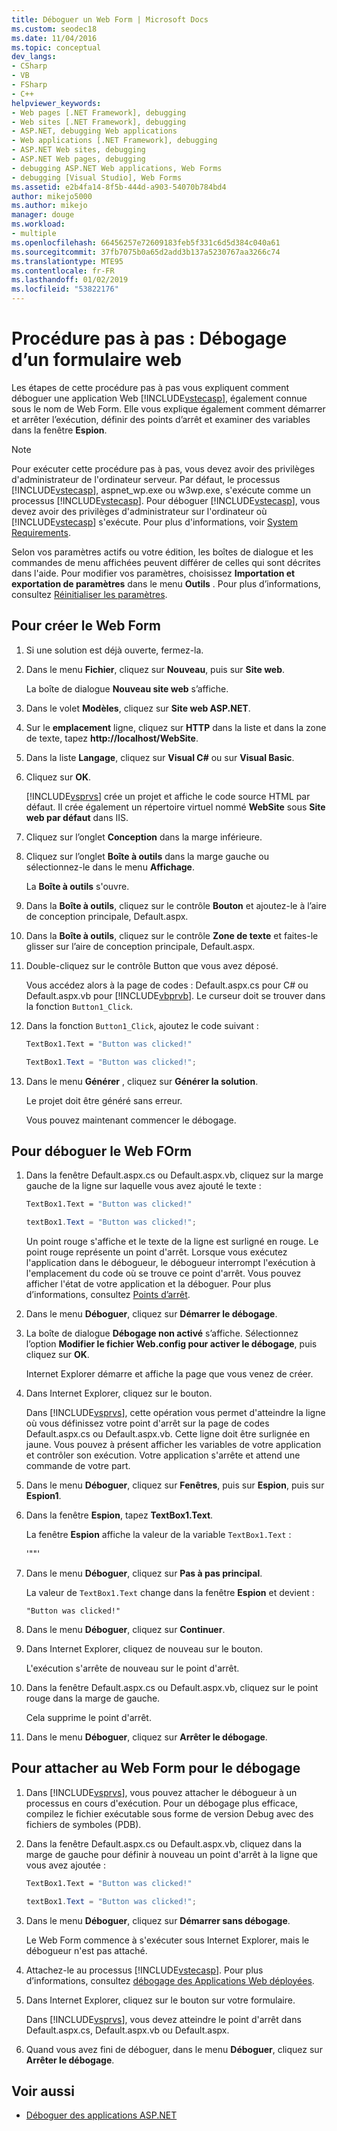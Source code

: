 ```yaml
---
title: Déboguer un Web Form | Microsoft Docs
ms.custom: seodec18
ms.date: 11/04/2016
ms.topic: conceptual
dev_langs:
- CSharp
- VB
- FSharp
- C++
helpviewer_keywords:
- Web pages [.NET Framework], debugging
- Web sites [.NET Framework], debugging
- ASP.NET, debugging Web applications
- Web applications [.NET Framework], debugging
- ASP.NET Web sites, debugging
- ASP.NET Web pages, debugging
- debugging ASP.NET Web applications, Web Forms
- debugging [Visual Studio], Web Forms
ms.assetid: e2b4fa14-8f5b-444d-a903-54070b784bd4
author: mikejo5000
ms.author: mikejo
manager: douge
ms.workload:
- multiple
ms.openlocfilehash: 66456257e72609183feb5f331c6d5d384c040a61
ms.sourcegitcommit: 37fb7075b0a65d2add3b137a5230767aa3266c74
ms.translationtype: MTE95
ms.contentlocale: fr-FR
ms.lasthandoff: 01/02/2019
ms.locfileid: "53822176"
---
```

# <a name="walkthrough-debugging-a-web-form"></a>Procédure pas à pas : Débogage d’un formulaire web
Les étapes de cette procédure pas à pas vous expliquent comment déboguer une application Web [!INCLUDE[vstecasp](../code-quality/includes/vstecasp_md.md)], également connue sous le nom de Web Form. Elle vous explique également comment démarrer et arrêter l’exécution, définir des points d’arrêt et examiner des variables dans la fenêtre **Espion**.

> [!NOTE]
> Pour exécuter cette procédure pas à pas, vous devez avoir des privilèges d'administrateur de l'ordinateur serveur. Par défaut, le processus [!INCLUDE[vstecasp](../code-quality/includes/vstecasp_md.md)], aspnet_wp.exe ou w3wp.exe, s'exécute comme un processus [!INCLUDE[vstecasp](../code-quality/includes/vstecasp_md.md)]. Pour déboguer [!INCLUDE[vstecasp](../code-quality/includes/vstecasp_md.md)], vous devez avoir des privilèges d'administrateur sur l'ordinateur où [!INCLUDE[vstecasp](../code-quality/includes/vstecasp_md.md)] s'exécute. Pour plus d'informations, voir [System Requirements](../debugger/aspnet-debugging-system-requirements.md).

Selon vos paramètres actifs ou votre édition, les boîtes de dialogue et les commandes de menu affichées peuvent différer de celles qui sont décrites dans l'aide. Pour modifier vos paramètres, choisissez **Importation et exportation de paramètres** dans le menu **Outils** . Pour plus d’informations, consultez [Réinitialiser les paramètres](../ide/environment-settings.md#reset-settings).

## <a name="to-create-the-web-form"></a>Pour créer le Web Form

1. Si une solution est déjà ouverte, fermez-la.

2. Dans le menu **Fichier**, cliquez sur **Nouveau**, puis sur **Site web**.

    La boîte de dialogue **Nouveau site web** s’affiche.

3. Dans le volet **Modèles**, cliquez sur **Site web ASP.NET**.

4. Sur le **emplacement** ligne, cliquez sur **HTTP** dans la liste et dans la zone de texte, tapez **http://localhost/WebSite**.

5. Dans la liste **Langage**, cliquez sur **Visual C#** ou sur **Visual Basic**.

6. Cliquez sur **OK**.

    [!INCLUDE[vsprvs](../code-quality/includes/vsprvs_md.md)] crée un projet et affiche le code source HTML par défaut. Il crée également un répertoire virtuel nommé **WebSite** sous **Site web par défaut** dans IIS.

7. Cliquez sur l’onglet **Conception** dans la marge inférieure.

8. Cliquez sur l’onglet **Boîte à outils** dans la marge gauche ou sélectionnez-le dans le menu **Affichage**.

    La **Boîte à outils** s'ouvre.

9. Dans la **Boîte à outils**, cliquez sur le contrôle **Bouton** et ajoutez-le à l’aire de conception principale, Default.aspx.

10. Dans la **Boîte à outils**, cliquez sur le contrôle **Zone de texte** et faites-le glisser sur l’aire de conception principale, Default.aspx.

11. Double-cliquez sur le contrôle Button que vous avez déposé.

     Vous accédez alors à la page de codes : Default.aspx.cs pour C# ou Default.aspx.vb pour [!INCLUDE[vbprvb](../code-quality/includes/vbprvb_md.md)]. Le curseur doit se trouver dans la fonction `Button1_Click`.

12. Dans la fonction `Button1_Click`, ajoutez le code suivant :

    ```vb
    TextBox1.Text = "Button was clicked!"
    ```

    ```csharp
    TextBox1.Text = "Button was clicked!";
    ```

13. Dans le menu **Générer** , cliquez sur **Générer la solution**.

     Le projet doit être généré sans erreur.

     Vous pouvez maintenant commencer le débogage.

## <a name="to-debug-the-web-form"></a>Pour déboguer le Web FOrm

1. Dans la fenêtre Default.aspx.cs ou Default.aspx.vb, cliquez sur la marge gauche de la ligne sur laquelle vous avez ajouté le texte :

   ```vb
   TextBox1.Text = "Button was clicked!"
   ```

   ```csharp
   textBox1.Text = "Button was clicked!";
   ```

    Un point rouge s'affiche et le texte de la ligne est surligné en rouge. Le point rouge représente un point d'arrêt. Lorsque vous exécutez l'application dans le débogueur, le débogueur interrompt l'exécution à l'emplacement du code où se trouve ce point d'arrêt. Vous pouvez afficher l'état de votre application et la déboguer. Pour plus d’informations, consultez [Points d’arrêt](https://msdn.microsoft.com/library/fe4eedc1-71aa-4928-962f-0912c334d583).

2. Dans le menu **Déboguer**, cliquez sur **Démarrer le débogage**.

3. La boîte de dialogue **Débogage non activé** s’affiche. Sélectionnez l’option **Modifier le fichier Web.config pour activer le débogage**, puis cliquez sur **OK**.

    Internet Explorer démarre et affiche la page que vous venez de créer.

4. Dans Internet Explorer, cliquez sur le bouton.

    Dans [!INCLUDE[vsprvs](../code-quality/includes/vsprvs_md.md)], cette opération vous permet d'atteindre la ligne où vous définissez votre point d'arrêt sur la page de codes Default.aspx.cs ou Default.aspx.vb. Cette ligne doit être surlignée en jaune. Vous pouvez à présent afficher les variables de votre application et contrôler son exécution. Votre application s'arrête et attend une commande de votre part.

5. Dans le menu **Déboguer**, cliquez sur **Fenêtres**, puis sur **Espion**, puis sur **Espion1**.

6. Dans la fenêtre **Espion**, tapez **TextBox1.Text**.

    La fenêtre **Espion** affiche la valeur de la variable `TextBox1.Text` :

   '""'

7. Dans le menu **Déboguer**, cliquez sur **Pas à pas principal**.

    La valeur de `TextBox1.Text` change dans la fenêtre **Espion** et devient :

   `"Button was clicked!"`

8. Dans le menu **Déboguer**, cliquez sur **Continuer**.

9. Dans Internet Explorer, cliquez de nouveau sur le bouton.

     L'exécution s'arrête de nouveau sur le point d'arrêt.

10. Dans la fenêtre Default.aspx.cs ou Default.aspx.vb, cliquez sur le point rouge dans la marge de gauche.

     Cela supprime le point d'arrêt.

11. Dans le menu **Déboguer**, cliquez sur **Arrêter le débogage**.

## <a name="to-attach-to-the-web-form-for-debugging"></a>Pour attacher au Web Form pour le débogage

1. Dans [!INCLUDE[vsprvs](../code-quality/includes/vsprvs_md.md)], vous pouvez attacher le débogueur à un processus en cours d'exécution. Pour un débogage plus efficace, compilez le fichier exécutable sous forme de version Debug avec des fichiers de symboles (PDB).

2. Dans la fenêtre Default.aspx.cs ou Default.aspx.vb, cliquez dans la marge de gauche pour définir à nouveau un point d'arrêt à la ligne que vous avez ajoutée :

   ```vb
   TextBox1.Text = "Button was clicked!"
   ```

   ```csharp
   textBox1.Text = "Button was clicked!";
   ```

3. Dans le menu **Déboguer**, cliquez sur **Démarrer sans débogage**.

    Le Web Form commence à s'exécuter sous Internet Explorer, mais le débogueur n'est pas attaché.

4. Attachez-le au processus [!INCLUDE[vstecasp](../code-quality/includes/vstecasp_md.md)]. Pour plus d’informations, consultez [débogage des Applications Web déployées](../debugger/debugging-deployed-web-applications.md).

5. Dans Internet Explorer, cliquez sur le bouton sur votre formulaire.

    Dans [!INCLUDE[vsprvs](../code-quality/includes/vsprvs_md.md)], vous devez atteindre le point d'arrêt dans Default.aspx.cs, Default.aspx.vb ou Default.aspx.

6. Quand vous avez fini de déboguer, dans le menu **Déboguer**, cliquez sur **Arrêter le débogage**.

## <a name="see-also"></a>Voir aussi

- [Déboguer des applications ASP.NET](../debugger/how-to-enable-debugging-for-aspnet-applications.md)
